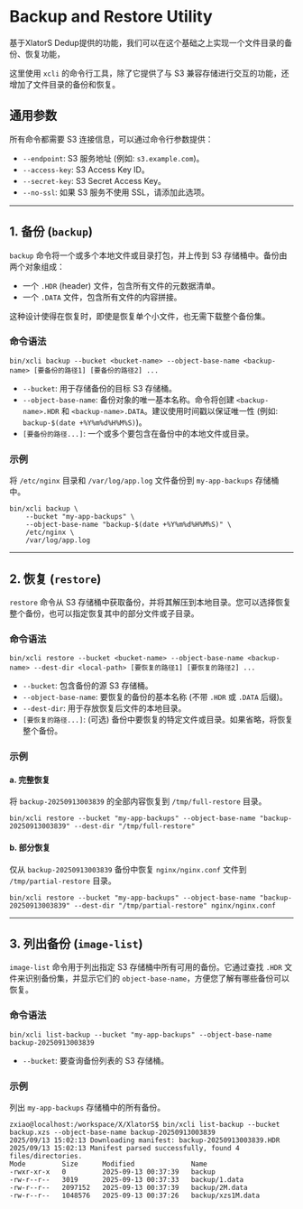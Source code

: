 # Backup and Restore Utility

基于XlatorS Dedup提供的功能，我们可以在这个基础之上实现一个文件目录的备份、恢复功能，

这里使用 `xcli` 的命令行工具，除了它提供了与 S3 兼容存储进行交互的功能，还增加了文件目录的备份和恢复。

## 通用参数

所有命令都需要 S3 连接信息，可以通过命令行参数提供：

- `--endpoint`: S3 服务地址 (例如: `s3.example.com`)。
- `--access-key`: S3 Access Key ID。
- `--secret-key`: S3 Secret Access Key。
- `--no-ssl`: 如果 S3 服务不使用 SSL，请添加此选项。

---

## 1. 备份 (`backup`)

`backup` 命令将一个或多个本地文件或目录打包，并上传到 S3 存储桶中。备份由两个对象组成：

- 一个 `.HDR` (header) 文件，包含所有文件的元数据清单。
- 一个 `.DATA` 文件，包含所有文件的内容拼接。

这种设计使得在恢复时，即使是恢复单个小文件，也无需下载整个备份集。

### 命令语法

```shell
bin/xcli backup --bucket <bucket-name> --object-base-name <backup-name> [要备份的路径1] [要备份的路径2] ...
```

- `--bucket`: 用于存储备份的目标 S3 存储桶。
- `--object-base-name`: 备份对象的唯一基本名称。命令将创建 `<backup-name>.HDR` 和 `<backup-name>.DATA`。建议使用时间戳以保证唯一性 (例如: `backup-$(date +%Y%m%d%H%M%S)`)。
- `[要备份的路径...]`: 一个或多个要包含在备份中的本地文件或目录。

### 示例

将 `/etc/nginx` 目录和 `/var/log/app.log` 文件备份到 `my-app-backups` 存储桶中。

```shell
bin/xcli backup \
    --bucket "my-app-backups" \
    --object-base-name "backup-$(date +%Y%m%d%H%M%S)" \
    /etc/nginx \
    /var/log/app.log
```

---

## 2. 恢复 (`restore`)

`restore` 命令从 S3 存储桶中获取备份，并将其解压到本地目录。您可以选择恢复整个备份，也可以指定恢复其中的部分文件或子目录。

### 命令语法

```shell
bin/xcli restore --bucket <bucket-name> --object-base-name <backup-name> --dest-dir <local-path> [要恢复的路径1] [要恢复的路径2] ...
```

- `--bucket`: 包含备份的源 S3 存储桶。
- `--object-base-name`: 要恢复的备份的基本名称 (不带 `.HDR` 或 `.DATA` 后缀)。
- `--dest-dir`: 用于存放恢复后文件的本地目录。
- `[要恢复的路径...]`: (可选) 备份中要恢复的特定文件或目录。如果省略，将恢复整个备份。

### 示例

#### a. 完整恢复

将 `backup-20250913003839` 的全部内容恢复到 `/tmp/full-restore` 目录。

```shell
bin/xcli restore --bucket "my-app-backups" --object-base-name "backup-20250913003839" --dest-dir "/tmp/full-restore"
```

#### b. 部分恢复

仅从 `backup-20250913003839` 备份中恢复 `nginx/nginx.conf` 文件到 `/tmp/partial-restore` 目录。

```shell
bin/xcli restore --bucket "my-app-backups" --object-base-name "backup-20250913003839" --dest-dir "/tmp/partial-restore" nginx/nginx.conf
```

---

## 3. 列出备份 (`image-list`)

`image-list` 命令用于列出指定 S3 存储桶中所有可用的备份。它通过查找 `.HDR` 文件来识别备份集，并显示它们的 `object-base-name`，方便您了解有哪些备份可以恢复。

### 命令语法

```shell
bin/xcli list-backup --bucket "my-app-backups" --object-base-name backup-20250913003839
```

- `--bucket`: 要查询备份列表的 S3 存储桶。

### 示例

列出 `my-app-backups` 存储桶中的所有备份。

```shell
zxiao@localhost:/workspace/X/XlatorS$ bin/xcli list-backup --bucket backup.xzs --object-base-name backup-20250913003839
2025/09/13 15:02:13 Downloading manifest: backup-20250913003839.HDR
2025/09/13 15:02:13 Manifest parsed successfully, found 4 files/directories.
Mode         Size      Modified              Name
-rwxr-xr-x   0         2025-09-13 00:37:39   backup
-rw-r--r--   3019      2025-09-13 00:37:33   backup/1.data
-rw-r--r--   2097152   2025-09-13 00:37:39   backup/2M.data
-rw-r--r--   1048576   2025-09-13 00:37:26   backup/xzs1M.data

```
